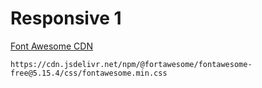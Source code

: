 Responsive 1
=============

[Font Awesome CDN](https://www.bootstrapcdn.com/fontawesome/)

`https://cdn.jsdelivr.net/npm/@fortawesome/fontawesome-free@5.15.4/css/fontawesome.min.css`

```

```
